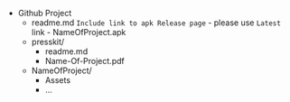- Github Project
	- readme.md
		`Include link to apk Release page`
			- please use `Latest` link
			- NameOfProject.apk
	- presskit/
		- readme.md
		- Name-Of-Project.pdf
	- NameOfProject/
		- Assets
		- ...
